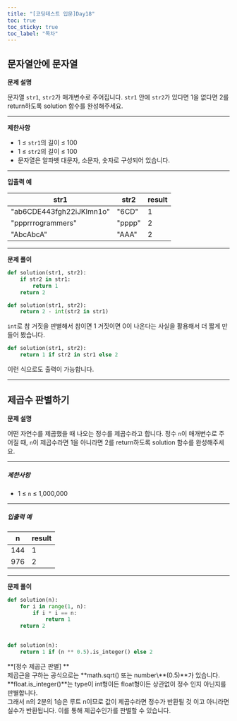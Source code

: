 ```yaml
---
title: "[코딩테스트 입문]Day18"
toc: true
toc_sticky: true
toc_label: "목차"
---
```


## 문자열안에 문자열

**문제 설명**

문자열 `str1`, `str2`가 매개변수로 주어집니다. `str1` 안에 `str2`가 있다면 1을 없다면 2를 return하도록 solution 함수를 완성해주세요.

------

**제한사항**

- 1 ≤ `str1`의 길이 ≤ 100
- 1 ≤ `str2`의 길이 ≤ 100
- 문자열은 알파벳 대문자, 소문자, 숫자로 구성되어 있습니다.

------

**입출력 예**

| str1                     | str2   | result |
| ------------------------ | ------ | ------ |
| "ab6CDE443fgh22iJKlmn1o" | "6CD"  | 1      |
| "ppprrrogrammers"        | "pppp" | 2      |
| "AbcAbcA"                | "AAA"  | 2      |

---

**문제 풀이**

```python
def solution(str1, str2):
    if str2 in str1:
        return 1
    return 2
```

```python
def solution(str1, str2):
    return 2 - int(str2 in str1)
```

`int`로 참 거짓을 판별해서 참이면 1 거짓이면 0이 나온다는 사실을 활용해서 더 짧게 만들어 봤습니다.

```python
def solution(str1, str2):
    return 1 if str2 in str1 else 2
```

이런 식으로도 출력이 가능합니다.

---

## 제곱수 판별하기

**문제 설명**

어떤 자연수를 제곱했을 때 나오는 정수를 제곱수라고 합니다. 정수 `n`이 매개변수로 주어질 때, `n`이 제곱수라면 1을 아니라면 2를 return하도록 solution 함수를 완성해주세요.

------

##### 제한사항

- 1 ≤ `n` ≤ 1,000,000

------

##### 입출력 예

| n    | result |
| ---- | ------ |
| 144  | 1      |
| 976  | 2      |

---

**문제 풀이**

```python
def solution(n):
    for i in range(1, n):
        if i * i == n:
            return 1
    return 2
        
```

```python
def solution(n):
    return 1 if (n ** 0.5).is_integer() else 2
```

<div class = "notice" markdown="1" >
**[정수 제곱근 판별] **<br/>
  제곱근을 구하는 공식으로는 **math.sqrt() 또는 number\**(0.5)**가 있습니다.<br/>
  **float.is_integer()**는 type이 int형이든 float형이든 상관없이 정수 인지 아닌지를 판별합니다. <br/>그래서 n의 2분의 1승은 루트 n이므로 값이 제곱수라면 정수가 반환될 것 이고 아니라면 실수가 반환됩니다. 이를 통해 제곱수인가를 판별할 수 있습니다.
</div>

​    
